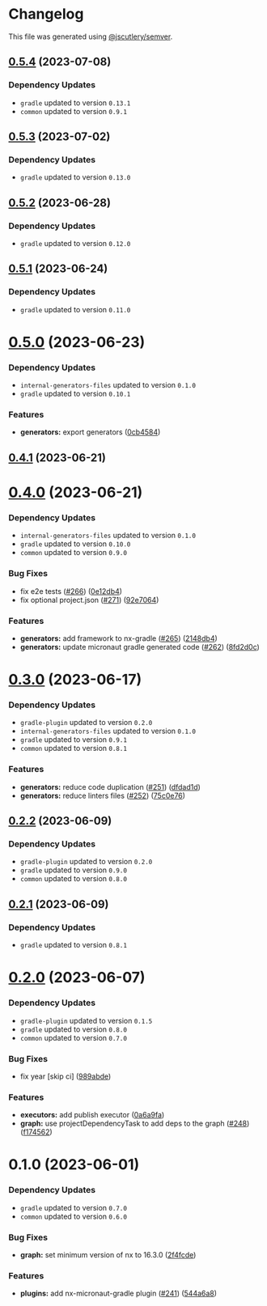 # Changelog

This file was generated using [@jscutlery/semver](https://github.com/jscutlery/semver).

## [0.5.4](https://github.com/khalilou88/jnxplus/compare/nx-micronaut-gradle-0.5.3...nx-micronaut-gradle-0.5.4) (2023-07-08)

### Dependency Updates

* `gradle` updated to version `0.13.1`
* `common` updated to version `0.9.1`


## [0.5.3](https://github.com/khalilou88/jnxplus/compare/nx-micronaut-gradle-0.5.2...nx-micronaut-gradle-0.5.3) (2023-07-02)

### Dependency Updates

* `gradle` updated to version `0.13.0`


## [0.5.2](https://github.com/khalilou88/jnxplus/compare/nx-micronaut-gradle-0.5.1...nx-micronaut-gradle-0.5.2) (2023-06-28)

### Dependency Updates

* `gradle` updated to version `0.12.0`


## [0.5.1](https://github.com/khalilou88/jnxplus/compare/nx-micronaut-gradle-0.5.0...nx-micronaut-gradle-0.5.1) (2023-06-24)

### Dependency Updates

* `gradle` updated to version `0.11.0`


# [0.5.0](https://github.com/khalilou88/jnxplus/compare/nx-micronaut-gradle-0.4.1...nx-micronaut-gradle-0.5.0) (2023-06-23)

### Dependency Updates

* `internal-generators-files` updated to version `0.1.0`
* `gradle` updated to version `0.10.1`

### Features

* **generators:** export generators ([0cb4584](https://github.com/khalilou88/jnxplus/commit/0cb4584613b4ee14d2a7aa9529a708e41a0aa49d))



## [0.4.1](https://github.com/khalilou88/jnxplus/compare/nx-micronaut-gradle-0.4.0...nx-micronaut-gradle-0.4.1) (2023-06-21)



# [0.4.0](https://github.com/khalilou88/jnxplus/compare/nx-micronaut-gradle-0.3.0...nx-micronaut-gradle-0.4.0) (2023-06-21)

### Dependency Updates

* `internal-generators-files` updated to version `0.1.0`
* `gradle` updated to version `0.10.0`
* `common` updated to version `0.9.0`

### Bug Fixes

* fix e2e tests ([#266](https://github.com/khalilou88/jnxplus/issues/266)) ([0e12db4](https://github.com/khalilou88/jnxplus/commit/0e12db4cb10b15142da482f3a63f9e7841f3ef88))
* fix optional project.json ([#271](https://github.com/khalilou88/jnxplus/issues/271)) ([92e7064](https://github.com/khalilou88/jnxplus/commit/92e70640576a5943bc5be201f8c9885a51f49693))


### Features

* **generators:** add framework to nx-gradle ([#265](https://github.com/khalilou88/jnxplus/issues/265)) ([2148db4](https://github.com/khalilou88/jnxplus/commit/2148db46ba63acc5d292543142e47c20061a967e))
* **generators:** update micronaut gradle generated code ([#262](https://github.com/khalilou88/jnxplus/issues/262)) ([8fd2d0c](https://github.com/khalilou88/jnxplus/commit/8fd2d0cc16959ed1c7db7022ee5530daeae689c8))



# [0.3.0](https://github.com/khalilou88/jnxplus/compare/nx-micronaut-gradle-0.2.2...nx-micronaut-gradle-0.3.0) (2023-06-17)

### Dependency Updates

* `gradle-plugin` updated to version `0.2.0`
* `internal-generators-files` updated to version `0.1.0`
* `gradle` updated to version `0.9.1`
* `common` updated to version `0.8.1`

### Features

* **generators:** reduce code duplication ([#251](https://github.com/khalilou88/jnxplus/issues/251)) ([dfdad1d](https://github.com/khalilou88/jnxplus/commit/dfdad1dfd2ef13303e1c12a4d824261d5bf407be))
* **generators:** reduce linters files ([#252](https://github.com/khalilou88/jnxplus/issues/252)) ([75c0e76](https://github.com/khalilou88/jnxplus/commit/75c0e769e7917ef91584b4f5dcb5efbff80da6c2))



## [0.2.2](https://github.com/khalilou88/jnxplus/compare/nx-micronaut-gradle-0.2.1...nx-micronaut-gradle-0.2.2) (2023-06-09)

### Dependency Updates

* `gradle-plugin` updated to version `0.2.0`
* `gradle` updated to version `0.9.0`
* `common` updated to version `0.8.0`


## [0.2.1](https://github.com/khalilou88/jnxplus/compare/nx-micronaut-gradle-0.2.0...nx-micronaut-gradle-0.2.1) (2023-06-09)

### Dependency Updates

* `gradle` updated to version `0.8.1`


# [0.2.0](https://github.com/khalilou88/jnxplus/compare/nx-micronaut-gradle-0.1.0...nx-micronaut-gradle-0.2.0) (2023-06-07)

### Dependency Updates

* `gradle-plugin` updated to version `0.1.5`
* `gradle` updated to version `0.8.0`
* `common` updated to version `0.7.0`

### Bug Fixes

* fix year [skip ci] ([989abde](https://github.com/khalilou88/jnxplus/commit/989abdecc15d2f575abf4692cbbc7f59930cc78c))


### Features

* **executors:** add publish executor ([0a6a9fa](https://github.com/khalilou88/jnxplus/commit/0a6a9fa36e0f86dd35d93e04b1dfbca7fc8ff3a2))
* **graph:** use projectDependencyTask to add deps to the graph ([#248](https://github.com/khalilou88/jnxplus/issues/248)) ([f174562](https://github.com/khalilou88/jnxplus/commit/f174562cd77ca1d68ae378927651001c46527579))



# 0.1.0 (2023-06-01)

### Dependency Updates

* `gradle` updated to version `0.7.0`
* `common` updated to version `0.6.0`

### Bug Fixes

* **graph:** set minimum version of nx to 16.3.0 ([2f4fcde](https://github.com/khalilou88/jnxplus/commit/2f4fcdeb26886bc808e9ab72f49379e9096d7c23))


### Features

* **plugins:** add nx-micronaut-gradle plugin ([#241](https://github.com/khalilou88/jnxplus/issues/241)) ([544a6a8](https://github.com/khalilou88/jnxplus/commit/544a6a83c0680c23bf5e7a47684b9dcf14965d13))
